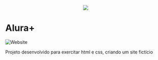 <p align="center">
<img src="https://i.imgur.com/VBJRTWK.png alt="Alura Plus">
</p>
<h1>Alura+</h1>
                                                          
![Website](https://img.shields.io/website?color=a&down_color=lightgrey&down_message=offline&label=STATUS&style=flat-square&up_color=green&up_message=EM%20DESENVOLVIMENTO&url=https%3A%2F%2Fshields.io)
                                                                                   
Projeto desenvolvido para exercitar html e css, criando um site fictício
